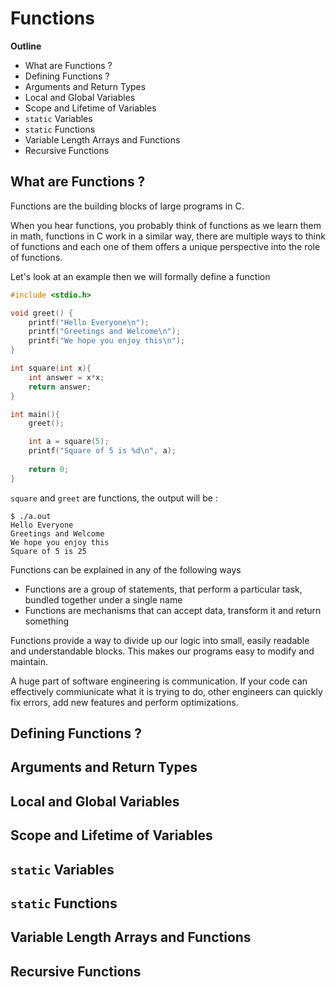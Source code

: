 # Functions

**Outline**
* What are Functions ?
* Defining Functions ?
* Arguments and Return Types
* Local and Global Variables
* Scope and Lifetime of Variables
* `static` Variables
* `static` Functions
* Variable Length Arrays and Functions
* Recursive Functions


## What are Functions ?

Functions are the building blocks of large programs in C. 

When you hear functions, you probably think of functions as we learn them in math, functions in C work in a similar way, there are multiple ways to think of functions and each one of them offers a unique perspective into the role of functions. 

Let's look at an example then we will formally define a function

```C
#include <stdio.h>

void greet() {
	printf("Hello Everyone\n");
	printf("Greetings and Welcome\n");
	printf("We hope you enjoy this\n");
}

int square(int x){
	int answer = x*x;
	return answer;
}

int main(){
	greet();

	int a = square(5);
	printf("Square of 5 is %d\n", a);
	
	return 0;
}
```

`square` and `greet` are functions, the output will be :

```shell
$ ./a.out
Hello Everyone
Greetings and Welcome
We hope you enjoy this
Square of 5 is 25
```

Functions can be explained in any of the following ways

* Functions are a group of statements, that perform a particular task, bundled together under a single name
* Functions are mechanisms that can accept data, transform it and return something

Functions provide a way to divide up our logic into small, easily readable and understandable blocks. This makes our programs easy to modify and maintain. 

A huge part of software engineering is communication. If your code can effectively commiunicate what it is trying to do, other engineers can quickly fix errors, add new features and perform optimizations.



## Defining Functions ?



## Arguments and Return Types



## Local and Global Variables



## Scope and Lifetime of Variables



## `static` Variables



## `static` Functions



## Variable Length Arrays and Functions



## Recursive Functions



